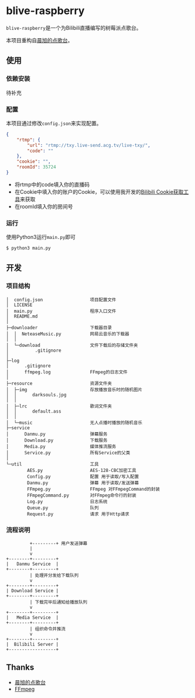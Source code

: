 # blive-raspberry

`blive-raspberry`是一个为Bilibili直播编写的树莓派点歌台。

本项目重构自[晨旭的点歌台](https://github.com/chenxuuu/24h-raspberry-live-on-bilibili)。

## 使用

### 依赖安装

待补充

### 配置

本项目通过修改`config.json`来实现配置。

```json
{
    "rtmp": {
        "url": "rtmp://txy.live-send.acg.tv/live-txy/",
        "code": ""
    },
    "cookie": "",
    "roomId": 35724
}
```
- 将rtmp中的code填入你的直播码
- 在Cookie中填入你的账户的Cookie，可以使用我开发的[Bilibili Cookie获取工具](https://github.com/smilecc/blive-cookie)来获取
- 在roomId填入你的房间号

### 运行
使用Python3运行`main.py`即可
```bash
$ python3 main.py
```

## 开发

### 项目结构
```
│  config.json                  项目配置文件
│  LICENSE
│  main.py                      程序入口文件
│  README.md
│  
├─downloader                    下载器目录
│  │  NeteaseMusic.py           网易云音乐的下载器
│  │  
│  └─download                   文件下载后的存储文件夹
│          .gitignore
│          
├─log
│      .gitignore
│      ffmpeg.log               FFmpeg的日志文件
│      
├─resource                      资源文件夹
│  ├─img                        存放播放音乐时的随机图片
│  │      darksouls.jpg
│  │      
│  ├─lrc                        歌词文件夹
│  │      default.ass
│  │      
│  └─music                      无人点播时播放的随机音乐
├─service
│      Danmu.py                 弹幕服务
│      Download.py              下载服务
│      Media.py                 媒体推流服务
│      Service.py               所有Service的父类
│      
└─util                          工具
        AES.py                  AES-128-CBC加密工具
        Config.py               配置 用于读取/写入配置
        Danmu.py                弹幕 用于读取/发送弹幕
        FFmpeg.py               FFmpeg 对FFmpegCommand的封装
        FFmpegCommand.py        对FFmpeg命令行的封装
        Log.py                  日志系统
        Queue.py                队列
        Request.py              请求 用于Http请求
```

### 流程说明
```
         +---------+ 用户发送弹幕
         |
         v
+--------+---------+
|   Danmu Service  |
+--------+---------+
         | 处理并分发给下载队列
         v
+--------+---------+
| Download Service |
+--------+---------+
         | 下载完毕后通知给播放队列
         v
+--------+---------+
|   Media Service  |
+--------+---------+
         | 组织命令并推流
         v
+--------+---------+
|  Bilibili Server |
+------------------+

```
## Thanks
- [晨旭的点歌台](https://github.com/chenxuuu/24h-raspberry-live-on-bilibili)
- [FFmpeg](http://ffmpeg.org/)